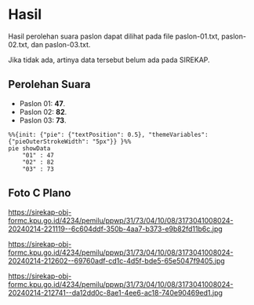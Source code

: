 # Hasil

Hasil perolehan suara paslon dapat dilihat pada file paslon-01.txt, paslon-02.txt, dan paslon-03.txt.

Jika tidak ada, artinya data tersebut belum ada pada SIREKAP.

## Perolehan Suara

 * Paslon 01: **47**.
 * Paslon 02: **82**.
 * Paslon 03: **73**.

```mermaid
%%{init: {"pie": {"textPosition": 0.5}, "themeVariables": {"pieOuterStrokeWidth": "5px"}} }%%
pie showData
    "01" : 47
    "02" : 82
    "03" : 73
```
## Foto C Plano

https://sirekap-obj-formc.kpu.go.id/4234/pemilu/ppwp/31/73/04/10/08/3173041008024-20240214-221119--6c604ddf-350b-4aa7-b373-e9b82fd11b6c.jpg

https://sirekap-obj-formc.kpu.go.id/4234/pemilu/ppwp/31/73/04/10/08/3173041008024-20240214-212602--69760adf-cd1c-4d5f-bde5-65e5047f9405.jpg

https://sirekap-obj-formc.kpu.go.id/4234/pemilu/ppwp/31/73/04/10/08/3173041008024-20240214-212741--da12dd0c-8ae1-4ee6-ac18-740e90469ed1.jpg
